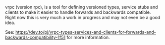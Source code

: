 vrpc (version rpc), is a tool for defining versioned types, service stubs and clients to make it easier to handle
forwards and backwards compatible. Right now this is very much a work in progress and may not even be a good idea. 

See: https://dev.to/pj/vrpc-types-services-and-clients-for-forwards-and-backwards-compatibility-1f51 for more information.